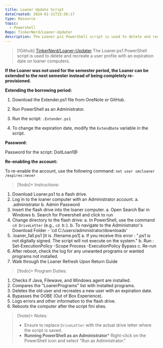 ```yaml
---
title: Loaner Update Script
dateCreated: 2024-01-31T15:56:17
type: Resource
topic:
  - Powershell
Repo: TinkerNerd/Loaner-Updater
description: The Loaner.ps1 PowerShell script is used to delete and recreate a user profile with an expiration date on loaner computers.
---
```


> [!Github] [TinkerNerd/Loaner-Updater](https://github.com/tinkernerd/loaner-updater)
> The Loaner.ps1 PowerShell script is used to delete and recreate a user profile with an expiration date on loaner computers.


**If the Loaner was not used for the semester period, the Loaner can be extended to the next semester instead of being completely re-provisioned.**

**Extending the borrowing period:**

1. Download the Extender.ps1 file from OneNote or GitHub.

2. Run PowerShell as an Administrator.

3. Run the script: `.Extender.ps1`

4. To change the expiration date, modify the `ExtendDate` variable in the script.



**Password:**

Password for the script: DoitLoan1@



**Re-enabling the account:**

To re-enable the account, use the following command: `net user smcloaner /expires:never`



> [!todo]+ Instructions:
1.  Download Loaner.ps1 to a flash drive.
2.  Log in to the loaner computer with an Administrator account.
    a.  .administrator
    b.  Admin Password
3.  Insert the flash drive into the loaner computer.
    a.  Open Search Bar in Windows
    b.  Search for Powershell and click to run
4.  Change directory to the flash drive:
    a.  In PowerShell, use the command `cd DriveLetter` (e.g., `cd D:`).
    b.  To navigate to the Administrator's Download Folder - 'cd C:/users/administrator/downloads'
5.  .loaner_fall.ps1 [it is .filename.ps1]
    a.  If you receive this error : ".ps1 is not digitally signed. The script will not execute on the system."
    b.  Run : Set-ExecutionPolicy -Scope Process -ExecutionPolicy Bypass
    c.  Re-run
6.  After reboot, check the log for any unwanted programs or wanted programs not installed.
7.  Walk through the Loaner Refresh Upon Return Guide

> [!todo]+ Program Duties:
1. Checks if Java, Filewave, and Windows agent are installed.
2. Compares the "LoanerPrograms" list with installed programs.
3. Deletes the old user and recreates a new user with an expiration date.
4. Bypasses the OOBE (Out of Box Experience).
5. Logs errors and other information to the flash drive.
6. Reboots the computer after the script fini shes.

> [!note]+ Notes:
> - Ensure to replace `DriveLetter` with the actual drive letter where the script is saved.
> - **Running PowerShell as an Administrator*** Right-click on the PowerShell icon and select "Run as Administrator."
